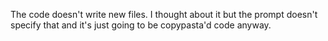 The code doesn't write new files. I thought about it but the prompt doesn't specify that and it's just going to be copypasta'd code anyway.

